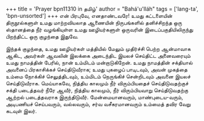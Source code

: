+++
title = 'Prayer bpn11310 in தமிழ்'
author = "Bahá'u'lláh"
tags = ['lang-ta', 'bpn-unsorted']
+++
என் பிரபுவே, எனதாண்டவரே! உமது  கட்டளையின் திருநூல்களுள் உமது  மாற்றவியலாத ஆணையின் நிருபங்களில் தனிச்சிறந்த ஒரு  ஸ்தானத்தை நீர்  வழங்கியுள்ள உமது ஊழியர்களுள் ஒருவரின் இடைப்பகுதியிலிருந்து பிறந்திட்ட ஒரு குழந்தை இதுவே.

 இந்தக் குழந்தை, உமது ஊழியர்கள் மத்தியில் மேலும் முதிர்ச்சி பெற்ற ஆன்மாவாக ஆகிட, அவர்கள் ஆவலின் இலக்கை அடைந்திட இயலச் செய்திட்ட அனைவரையும் உமது நாமத்தின் பேரில், நான் உம்மிடம் மன்றாடுகிறேன். உமது  நாமத்தின் சக்தியால் அவனைப் பிரகாசிக்கச் செய்திடுவீராக; உமது  புகழைப் பாடிடவும், அவன் முகத்தை உம்மை நோக்கிச் செலுத்திடவும், உம்மிடம்  நெருங்கிச் சென்றிடவும் அவனை  இயலச் செய்திடுவீராக. மெய்யாகவே, நித்திய காலமும் நீர்  விரும்பியதைச் செய்திடுவதற்குச் சக்தி படைத்தவர் நீரே ஆவீர், நித்திய காலமும், நீர் விரும்பியவாறு செய்திடுவதற்கு ஆற்றல் படைத்தவராக இருந்திடுவீர்.  மேன்மையானவரும், மாண்புடைய-வரும், அடிபணியச் செய்பவரும், வல்லவரும், சர்வ வசீகரமானவரும் உம்மைத்  தவிர வேறு கடவுள் இலர்.
